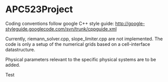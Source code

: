 APC523Project
=============

Coding conventions follow google C++ style guide:
http://google-styleguide.googlecode.com/svn/trunk/cppguide.xml

Currently, riemann_solver.cpp, slope_limiter.cpp are not implemented. 
The code is only a setup of the numerical grids based on a cell-interface 
datastructure.

Physical parameters relevant to the specific physical systems are to be added.

Test